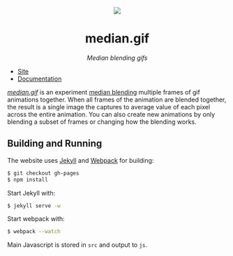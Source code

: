 <div align="center">
    <div><img src="https://raw.githubusercontent.com/mattbierner/median-gif/gh-pages/documentation/images/example.gif" /></div>
    <h1 align="center">median.gif</h1>
    <p><i align="center">Median blending gifs</i></p>
</div>

* [Site][site]
* [Documentation][documentation]

*[median.gif](site)* is an experiment [median blending](http://petapixel.com/2013/05/29/a-look-at-reducing-noise-in-photographs-using-median-blending/) multiple frames of gif animations together. When all frames of the animation are blended together, the result is a single image the captures to average value of each pixel across the entire animation. You can also create new animations by only blending a subset of frames or changing how the blending works.


## Building and Running
The website uses [Jekyll](http://jekyllrb.com/) and [Webpack](http://webpack.github.io/) for building:

```bash
$ git checkout gh-pages
$ npm install
```

Start Jekyll with:

```bash
$ jekyll serve -w
```

Start webpack with:

```bash
$ webpack --watch
```

Main Javascript is stored in `src` and output to `js`.


[site]: https://mattbierner.github.io/median-gif/
[documentation]: https://github.com/mattbierner/median-gif/blob/gh-pages/documentation/about.md